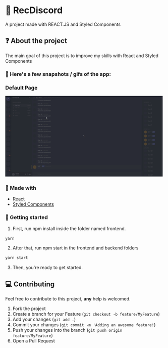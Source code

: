 # :closed_book: RecDiscord
A project made with REACT.JS and Styled Components

## :question: About the project

The main goal of this project is to improve my skills with React and Styled Components
  
### :iphone: Here's a few snapshots / gifs of the app:
  
<div>
  <h3>Default Page</h3>
  <img src="https://github.com/SousaVictorH/RecDiscord/blob/master/clone-discord/public/videos/discord.gif" alt="Default">
</div>

###  :hammer: Made with

- [React](https://pt-br.reactjs.org/)
- [Styled Components](https://styled-components.com/docs)

<!-- GETTING STARTED -->

### :triangular_flag_on_post: Getting started

1. First, run npm install inside the folder named frontend.

```sh
yarn
```

2. After that, run npm start in the frontend and backend folders

```sh
yarn start
```

3. Then, you're ready to get started.

## :computer: Contributing

Feel free to contribute to this project, **any** help is welcomed.

1. Fork the project
2. Create a branch for your Feature (`git checkout -b feature/MyFeature`)
3. Add your changes (`git add .`)
4. Commit your changes (`git commit -m 'Adding an awesome feature!`)
5. Push your changes into the branch (`git push origin feature/MyFeature`)
6. Open a Pull Request
